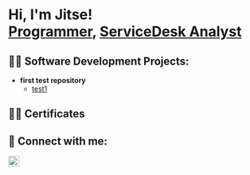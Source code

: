 <h1>Hi, I'm Jitse! <br/><a href="https://github.com/Jitse-dev">Programmer</a>, <a href="https://www.linkedin.com/in/jitse-sophie-147391204/">ServiceDesk Analyst</a></h1>

<h2>👨‍💻 Software Development Projects:</h2>

- <b>first test repository</b>
  - [test1]([https://github.com/Jitse-dev/)

<h2> 👨‍💻 Certificates</h2>

<h2> 🤳 Connect with me:</h2>

[<img align="left" alt="JoshMadakor | LinkedIn" width="22px" src="https://cdn.jsdelivr.net/npm/simple-icons@v3/icons/linkedin.svg" />][linkedin]

[linkedin]: https://www.linkedin.com/in/jitse-sophie-147391204/
